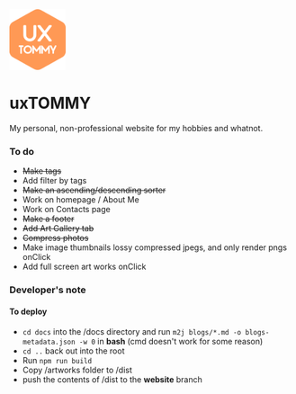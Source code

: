 <img src="docs/assets/logo.svg" width="100px">

# uxTOMMY

My personal, non-professional website for my hobbies and whatnot.

### To do
- ~~Make tags~~
- Add filter by tags
- ~~Make an ascending/descending sorter~~
- Work on homepage / About Me
- Work on Contacts page
- ~~Make a footer~~
- ~~Add Art Gallery tab~~
- ~~Compress photos~~
- Make image thumbnails lossy compressed jpegs, and only render pngs onClick
- Add full screen art works onClick

### Developer's note
#### To deploy
- ```cd docs``` into the /docs directory and run ```m2j blogs/*.md -o blogs-metadata.json -w 0``` in **bash** (cmd doesn't work for some reason)  
- ```cd ..``` back out into the root
- Run ```npm run build```
- Copy /artworks folder to /dist
- push the contents of /dist to the **website** branch
